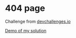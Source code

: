 # 404 page

Challenge from [devchallenges.io](https://devchallenges.io/challenges/wBunSb7FPrIepJZAg0sY)

[Demo of my solution](https://v-dj.github.io/devchallenges/404-not-found-master/index.html)
